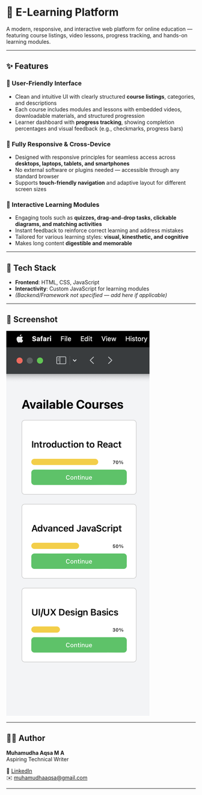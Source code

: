 # 📘 E-Learning Platform

A modern, responsive, and interactive web platform for online education — featuring course listings, video lessons, progress tracking, and hands-on learning modules.

---

## ✨ Features

### 🎯 User-Friendly Interface
- Clean and intuitive UI with clearly structured **course listings**, categories, and descriptions
- Each course includes modules and lessons with embedded videos, downloadable materials, and structured progression
- Learner dashboard with **progress tracking**, showing completion percentages and visual feedback (e.g., checkmarks, progress bars)

### 📱 Fully Responsive & Cross-Device
- Designed with responsive principles for seamless access across **desktops, laptops, tablets, and smartphones**
- No external software or plugins needed — accessible through any standard browser
- Supports **touch-friendly navigation** and adaptive layout for different screen sizes

### 🧠 Interactive Learning Modules
- Engaging tools such as **quizzes, drag-and-drop tasks, clickable diagrams, and matching activities**
- Instant feedback to reinforce correct learning and address mistakes
- Tailored for various learning styles: **visual, kinesthetic, and cognitive**
- Makes long content **digestible and memorable**

---

## 🔧 Tech Stack

- **Frontend**: HTML, CSS, JavaScript  
- **Interactivity**: Custom JavaScript for learning modules  
- *(Backend/Framework not specified — add here if applicable)*

---

## 📸 Screenshot

![E-Learning Screenshot](e-learning.png)

---

## 👩‍💻 Author

**Muhamudha Aqsa M A**  
Aspiring Technical Writer

🔗 [LinkedIn](https://linkedin.com/in/muhamudhaaqsa)  
✉️ muhamudhaaqsa@gmail.com

---

